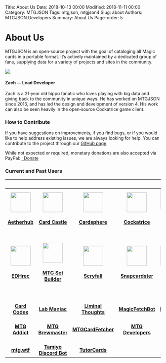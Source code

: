 Title: About Us
Date: 2018-10-13 00:00
Modified: 2018-11-11 00:00
Category: MTGJSON
Tags: mtgjson, mtgjson4
Slug: about
Authors: MTGJSON Developers
Summary: About Us
Page-order: 5

# About Us
MTGJSON is an open‐source project with the goal of cataloging all Magic cards in a portable format. It’s actively maintained by a dedicated group of fans, supplying data for a variety of projects and sites in the community.

<div id="div-bio"><img class="bio" src="img/zach.png" /><h4>Zach — Lead Developer</h4>
Zach is a 21‐year old hippo fanatic who loves playing with big data and giving back to the community in unique ways. He has worked on MTGJSON since 2016, and has led the design and development of version 4. His work can also be seen heavily in the open‐source Cockatrice game client.</div>

### How to Contribute
If you have suggestions on improvements, if you find bugs, or if you would like to help address existing issues, we are always looking for help. You can contribute to the project through our <span class="classic-link">[GitHub page](https://github.com/mtgjson/mtgjson4)</span>.

While not expected or required, monetary donations are also accepted via PayPal: <a href="https://www.paypal.me/Zachhalpern"><i class="fa fa-paypal" aria-hidden="true"></i>&nbsp;&nbsp;Donate</a>

<h3 class="users">Current and Past Users</h3>

&nbsp;|&nbsp;|&nbsp;|&nbsp;|&nbsp;
:---:|:---:|:---:|:---:|:---:
<a href="https://aetherhub.com" target="_blank"><img src="img/aetherhub.png" width="64px"/><br>**<h4>Aetherhub</h4>**<br></a> | <a href="https://cardcastle.co" target="_blank"><img src="img/cardcastle.svg" width="64px"/><br>**<h4>Card Castle</h4>**<br></a> | <a href="https://www.cardsphere.com" target="_blank"><img src="img/cardsphere.svg" width="64px"/><br>**<h4>Cardsphere</h4>**<br></a> |<a href="https://cockatrice.github.io" target="_blank"><img src="img/cockatrice.png" width="64px"/><br>**<h4>Cockatrice</h4>**<br></a> | <a href="http://cubetutor.com" target="_blank"><img src="img/cubetutor.png" width="64px"/><br>**<h4>Cube Tutor</h4>**<br></a>
<a href="https://edhrec.com" target="_blank"><img src="img/edhrec.png" width="64px"/><br>**<h4>EDHrec</h4>**<br></a> | <a href="http://mtgsetbuilder.com" target="_blank"><img src="img/mtgsetbuilder.png" width="64px"/><br>**<h4>MTG Set Builder</h4>**<br></a> | <a href="https://scryfall.com" target="_blank"><img src="img/scryfall.svg" width="64px"/><br>**<h4>Scryfall</h4>**<br></a> | <a href="https://snapcardster.com" target="_blank"><img src="img/snapcardster.png" width="64px"/><br>**<h4>Snapcardster</h4>**<br></a> | <a href="http://xmage.de" target="_blank"><img src="img/xmage.png" width="64px"/><br>**<h4>XMage</h4>**<br></a> | 
<a href="https://cardcodex.com" target="_blank"><br>**Card Codex**<br></a> | <a href="http://labmaniac.com" target="_blank"><br>**Lab Maniac**<br></a> | <a href="https://brennands.wordpress.com" target="_blank"><br>**Liminal Thoughts**<br></a> | <a href="" target="_blank"><br>**MagicFetchBot**<br></a> | <a href="https://magidex.com" target="_blank"><br>**Magidex**<br></a> 
<a href="https://www.mtgaddict.net" target="_blank"><br>**MTG Addict**<br></a> | <a href="http://www.mtgbrewmaster.com" target="_blank"><br>**MTG Brewmaster**<br></a> | <a href="https://www.reddit.com/r/MTGCardFetcher" target="_blank"><br>**MTGCardFetcher**<br></a> | <a href="https://magicthegathering.io" target="_blank"><br>**MTG Developers**<br></a> | <a href="http://mtglands.com" target="_blank"><br>**MTG Lands**<br></a> | <a href="https://mtg-search.com" target="_blank"><br>**MTG Search**<br></a>
<a href="https://mtg.wtf" target="_blank"><br>**mtg.wtf**<br></a> | <a href="https://mtg.design/tamiyo" target="_blank"><br>**Tamiyo Discord Bot**<br></a> | <a href="https://tutor.cards" target="_blank"><br>**TutorCards**<br></a>